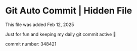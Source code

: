 # Git Auto Commit | Hidden File

This file was added Feb 12, 2025

Just for fun and keeping my daily git commit active 🤪

commit number: 348421
